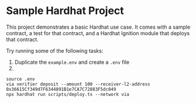 # Sample Hardhat Project

This project demonstrates a basic Hardhat use case. It comes with a sample contract, a test for that contract, and a
Hardhat Ignition module that deploys that contract.

Try running some of the following tasks:

1. Duplicate the `example.env` and create a `.env` file
2.

```shell
source .env
via verifier deposit --amount 100 --receiver-l2-address 0x36615Cf349d7F6344891B1e7CA7C72883F5dc049
npx hardhat run scripts/deploy.ts --network via
```

